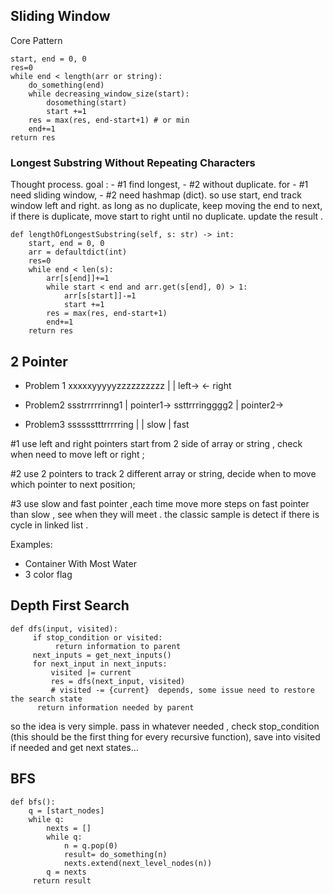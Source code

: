## Sliding Window
Core Pattern

```
start, end = 0, 0
res=0
while end < length(arr or string):
    do_something(end)
    while decreasing_window_size(start):
        dosomething(start)
        start +=1
    res = max(res, end-start+1) # or min
    end+=1
return res
```


### Longest Substring Without Repeating Characters

Thought process. 
goal : 
    - #1 find longest,
    - #2 without duplicate. 
for 
    - #1 need sliding window,
    - #2 need hashmap (dict).
so use start, end track window left and right. as long as no duplicate, keep moving the end to next, if there is duplicate, move start to right until no duplicate. update the result .

```
def lengthOfLongestSubstring(self, s: str) -> int:
    start, end = 0, 0
    arr = defaultdict(int)
    res=0
    while end < len(s):
        arr[s[end]]+=1
        while start < end and arr.get(s[end], 0) > 1:
            arr[s[start]]-=1
            start +=1
        res = max(res, end-start+1)
        end+=1
    return res
```


## 2 Pointer


- Problem 1
    xxxxxyyyyyzzzzzzzzzz
    |                  |
    left->          <- right

- Problem2
    ssstrrrrrinng1
    |
    pointer1->
    ssttrrringggg2
    |
pointer2->

- Problem3
    sssssstttrrrrring
    |    |
    slow |
        fast

#1 use left and right pointers start from 2 side of array or string , check when need to move left or right ;

#2 use 2 pointers to track 2 different array or string, decide when to move which pointer to next position;

#3 use slow and fast pointer ,each time move more steps on fast pointer than slow , see when they will meet . the classic sample is detect if there is cycle in linked list .

Examples:
- Container With Most Water
- 3 color flag

## Depth First Search

```
def dfs(input, visited): 
     if stop_condition or visited:
          return information to parent
     next_inputs = get_next_inputs()
     for next_input in next_inputs:
         visited |= current
         res = dfs(next_input, visited)
         # visited -= {current}  depends, some issue need to restore the search state
      return information needed by parent
```
so the idea is very simple. pass in whatever needed , check stop_condition (this should be the first thing for every recursive function), save into visited if needed and get next states…


## BFS
```
def bfs():
    q = [start_nodes]
    while q:
        nexts = []
        while q:
            n = q.pop(0)
            result= do_something(n)
            nexts.extend(next_level_nodes(n))
        q = nexts
     return result
```
